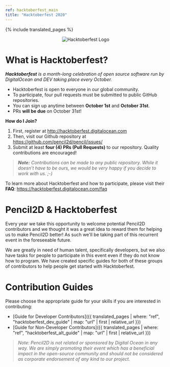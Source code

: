 ```yaml
---
ref: hacktoberfest_main
title: "Hacktoberfest 2020"
---
```

{% include translated_pages %}

<div style="text-align: center;">
  <img style="display:inline-block;" src="{{ "/images/hacktoberfest-full-logo.svg" | relative_url }}" alt="Hacktoberfest Logo">
</div>

# **What is Hacktoberfest?**

_**Hacktoberfest** is a month-long celebration of open source software run by DigitalOcean and DEV taking place every October._
+ Hacktoberfest is open to everyone in our global community.
+ To participate, four pull requests must be submitted to public GitHub repositories.
+ You can sign up anytime between **October 1st** and **October 31st**.
+ PRs **will be due** on October 31st!

**How do I Join?**
1. First, register at <http://hacktoberfest.digitalocean.com>
2. Then, visit our Github repository at <https://github.com/pencil2d/pencil/issues/>
3. Submit at least **four (4) PRs (Pull Requests)** to our repository. Quality contributions are encouraged!

> _**Note:** Contributions can be made to any public repository. While it doesn’t have to be ours, we would be very happy if you decide to work with us. ;-)_

To learn more about Hacktoberfest and how to participate, please visit their **FAQ**: <https://hacktoberfest.digitalocean.com/faq>

# Pencil2D & Hacktoberfest
Every year we take this opportunity to welcome potential Pencil2D contributors and we thought it was a great idea to reward them for helping us to make Pencil2D better! As such we'll be taking part of this recurrent event in the foreseeable future.

We are greatly in need of human talent, specifically developers, but we also have tasks for people to participate in this event even if they do not know how to program. We have created specific guides for both of these groups of contributors to help people get started with Hacktoberfest.

# Contribution Guides
Please choose the appropriate guide for your skills if you are interested in contributing:
- [Guide for Developer Contributors]({{ translated_pages | where: "ref", "hacktoberfest_dev_guide" | map: "url" | first | relative_url }})
- [Guide for Non-Developer Contributors]({{ translated_pages | where: "ref", "hacktoberfest_alt_guide" | map: "url" | first | relative_url }})

> _Note: Pencil2D is not related or sponsored by Digital Ocean in any way. We are simply promoting their event which has a beneficial impact in the open-source community and should not be considered as corporate endorsement of any kind to our project._
